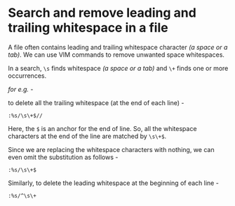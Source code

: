 Search and remove leading and trailing whitespace in a file
====

A file often contains leading and trailing whitespace character *(a space or a tab)*.
We can use VIM commands to remove unwanted space whitespaces.

In a search, `\s` finds whitespace *(a space or a tab)* and `\+` finds one
or more occurrences.

*for e.g.* -

to delete all the trailing whitespace (at the end of each line) -

```vim
:%s/\s\+$//
```

Here, the `$` is an anchor for the end of line. So, all the whitespace
characters at the end of the line are matched by `\s\+$`.

Since we are replacing the whitespace characters with nothing,
we can even omit the substitution as follows -

```vim
:%s/\s\+$
```

Similarly, to delete the leading whitespace at the beginning of each line -

```vim
:%s/^\s\+
```
